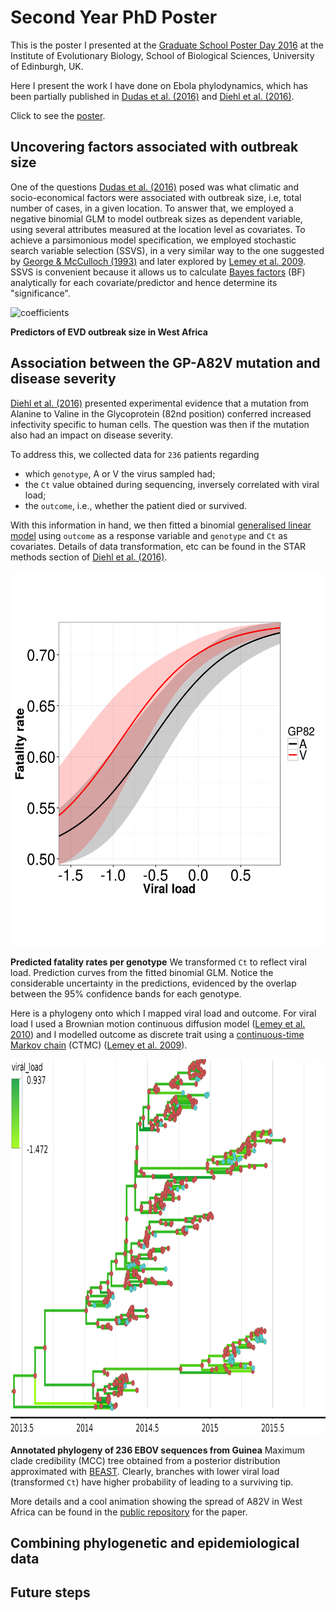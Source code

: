 # Second Year PhD Poster
This is the poster I presented at the [Graduate School Poster Day 2016](http://www.iad.ed.ac.uk/bio/pgconference.htm) at the Institute of Evolutionary Biology, School of Biological Sciences, University of Edinburgh, UK.

Here I present the work I have done on Ebola phylodynamics, which has been partially published in  [Dudas et al. (2016)](http://biorxiv.org/content/early/2016/09/02/071779.1) and [Diehl et al. (2016)](). 

Click to see the [poster](https://github.com/maxbiostat/second_year_poster/blob/master/carvalho_2016_poster_edinburgh.pdf).

## Uncovering factors associated with outbreak size

One of the questions [Dudas et al. (2016)](http://biorxiv.org/content/early/2016/09/02/071779.1) posed was what climatic and socio-economical factors were associated with outbreak size, i.e, total number of cases, in a given location. To answer that, we employed a negative binomial GLM to model outbreak sizes as dependent variable, using several attributes measured at the location level as covariates. To achieve a parsimonious model specification, we employed stochastic search variable selection (SSVS), in a very similar way to the one suggested by [George & McCulloch (1993)](http://amstat.tandfonline.com/doi/abs/10.1080/01621459.1993.10476353)  and later explored by [Lemey et al. 2009](http://journals.plos.org/ploscompbiol/article?id=10.1371/journal.pcbi.1000520).
SSVS is convenient because it allows us to calculate [Bayes factors](https://en.wikipedia.org/wiki/Bayes_factor) (BF) analytically for each covariate/predictor and hence determine its "significance".

<img src="https://github.com/maxbiostat/second_year_poster/blob/master/images/case-count_coefficients.png" alt="coefficients" width="600" height="400" />

**Predictors of EVD outbreak size in West Africa**

## Association between the GP-A82V mutation and disease severity
[Diehl et al. (2016)]() presented experimental evidence that a mutation from Alanine to Valine in the Glycoprotein (82nd position) conferred increased infectivity specific to human cells.
The question was then if the mutation also had an impact on disease severity.

To address this, we collected data for ``236`` patients regarding

* which `genotype`, A or V the virus sampled had;
* the `Ct` value obtained during sequencing, inversely correlated with viral load;
* the `outcome`, i.e., whether the patient died or survived.

With this information in hand, we then fitted a binomial [generalised linear model](https://en.wikipedia.org/wiki/Generalized_linear_model) using `outcome` as a response variable and `genotype` and `Ct` as covariates. Details of data transformation, etc can be found in the STAR methods section of [Diehl et al. (2016)]().

<img src="https://github.com/maxbiostat/second_year_poster/blob/master/images/predicted_fatality_rates.png" alt="fatality_rates" width="600" height="600" />

**Predicted fatality rates per genotype** We transformed `Ct` to reflect viral load. Prediction curves from the fitted binomial GLM. Notice the considerable uncertainty in the predictions, evidenced by the overlap between the 95% confidence bands for each genotype.

Here is a phylogeny onto which I mapped viral load and outcome.
For viral load I used a Brownian motion continuous diffusion model ([Lemey et al. 2010](http://mbe.oxfordjournals.org/content/27/8/1877)) and I modelled outcome as discrete trait using a [continuous-time Markov chain](https://en.wikipedia.org/wiki/Markov_chain#Continuous-time_Markov_chain) (CTMC) ([Lemey et al. 2009](http://journals.plos.org/ploscompbiol/article?id=10.1371/journal.pcbi.1000520)).

<img src="https://github.com/maxbiostat/second_year_poster/blob/master/images/EVD_traits_tree.png" alt="traits_tree" width="800" height="600" />

**Annotated phylogeny of 236 EBOV sequences from Guinea**
Maximum clade credibility (MCC) tree obtained from a posterior distribution approximated with [BEAST](http://beast.bio.ed.ac.uk/). Clearly, branches with lower viral load (transformed `Ct`) have higher probability of leading to a surviving tip.

More details and a cool animation showing the spread of A82V in West Africa can be found in the [public repository](https://github.com/maxbiostat/diehl_ebola_cell_2016) for the paper.

## Combining phylogenetic and epidemiological data

## Future steps
